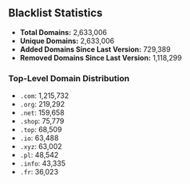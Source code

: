 ## Blacklist Statistics

- **Total Domains:** 2,633,006
- **Unique Domains:** 2,633,006
- **Added Domains Since Last Version:** 729,389
- **Removed Domains Since Last Version:** 1,118,299

### Top-Level Domain Distribution

-  `.com`: 1,215,732
-  `.org`: 219,292
-  `.net`: 159,658
-  `.shop`: 75,779
-  `.top`: 68,509
-  `.io`: 63,488
-  `.xyz`: 63,002
-  `.pl`: 48,542
-  `.info`: 43,335
-  `.fr`: 36,023
